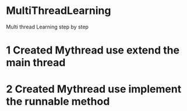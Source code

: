 # MultiThreadLearning
Multi thread Learning step by step 

# 1 Created Mythread use extend the main  thread 
# 2 Created Mythread use implement the runnable method